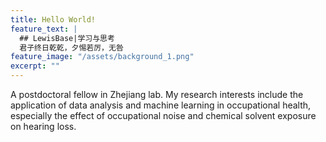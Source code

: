 ```yaml
---
title: Hello World!
feature_text: |
  ## LewisBase|学习与思考
  君子终日乾乾，夕惕若厉，无咎
feature_image: "/assets/background_1.png"
excerpt: ""
---
```


A postdoctoral fellow in Zhejiang lab. My research interests include the application of data analysis and machine learning in occupational health, especially the effect of occupational noise and chemical solvent exposure on hearing loss.

<!-- {% include button.html text="Fork it" icon="github" link="https://github.com/daviddarnes/alembic" color="#0366d6" %} {% include button.html text="Buy me a coffee ☕️" link="https://buymeacoffee.com/daviddarnes#support" color="#f68140" %} {% include button.html text="Tweet it" icon="twitter" link="https://twitter.com/intent/tweet/?url=https://alembic.darn.es&text=Alembic%20-%20A%20Jekyll%20boilerplate%20theme&via=DavidDarnes" color="#0d94e7" %} {% include button.html text="Install Alembic ⚗️" link="https://github.com/daviddarnes/alembic#installation" %} -->
